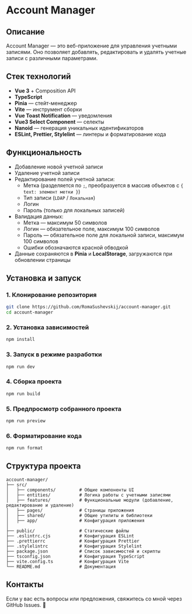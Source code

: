 # Account Manager

## Описание

Account Manager — это веб-приложение для управления учетными записями. Оно позволяет добавлять, редактировать и удалять учетные записи с различными параметрами.

## Стек технологий

- **Vue 3** + Composition API
- **TypeScript**
- **Pinia** — стейт-менеджер
- **Vite** — инструмент сборки
- **Vue Toast Notification** — уведомления
- **Vue3 Select Component** — селекты
- **Nanoid** — генерация уникальных идентификаторов
- **ESLint, Prettier, Stylelint** — линтеры и форматирование кода

## Функциональность

- Добавление новой учетной записи
- Удаление учетной записи
- Редактирование полей учетной записи:
    - Метка (разделяется по `;`, преобразуется в массив объектов с `{ text: элемент метки }`)
    - Тип записи (`LDAP` / `Локальная`)
    - Логин
    - Пароль (только для локальных записей)
- Валидация данных:
    - Метка — максимум 50 символов
    - Логин — обязательное поле, максимум 100 символов
    - Пароль — обязательное поле для локальной записи, максимум 100 символов
    - Ошибки обозначаются красной обводкой
- Данные сохраняются в **Pinia** и **LocalStorage**, загружаются при обновлении страницы

## Установка и запуск

### 1. Клонирование репозитория

```sh
git clone https://github.com/RomaSushevskij/account-manager.git
cd account-manager
```

### 2. Установка зависимостей

```sh
npm install
```

### 3. Запуск в режиме разработки

```sh
npm run dev
```

### 4. Сборка проекта

```sh
npm run build
```

### 5. Предпросмотр собранного проекта

```sh
npm run preview
```

### 6. Форматирование кода

```sh
npm run format
```

## Структура проекта

```
account-manager/
├── src/
│   ├── components/         # Общие компоненты UI
│   ├── entities/           # Логика работы с учетными записями
│   ├── features/           # Функциональные модули (добавление, редактирование и удаление)
│   ├── pages/              # Страницы приложения
│   ├── shared/             # Общие утилиты и библиотеки
│   ├── app/                # Конфигурация приложения
│
├── public/                 # Статические файлы
├── .eslintrc.cjs           # Конфигурация ESLint
├── .prettierrc             # Конфигурация Prettier
├── .stylelintrc            # Конфигурация Stylelint
├── package.json            # Список зависимостей и скрипты
├── tsconfig.json           # Конфигурация TypeScript
├── vite.config.ts          # Конфигурация Vite
└── README.md               # Документация
```

## Контакты

Если у вас есть вопросы или предложения, свяжитесь со мной через GitHub Issues. 🚀


